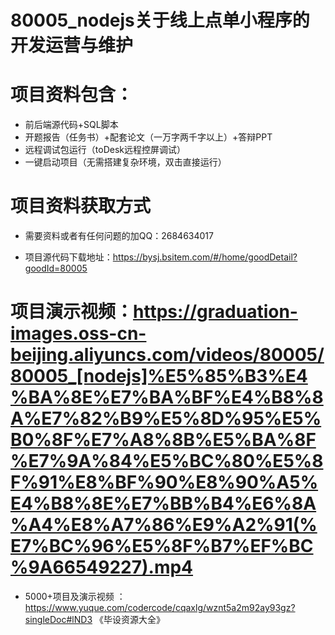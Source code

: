 #   80005_nodejs关于线上点单小程序的开发运营与维护

#   项目资料包含：
*    前后端源代码+SQL脚本
*    开题报告（任务书）+配套论文（一万字两千字以上）+答辩PPT
*   远程调试包运行（toDesk远程控屏调试）
*   一键启动项目（无需搭建复杂环境，双击直接运行）


#   项目资料获取方式
*   需要资料或者有任何问题的加QQ：2684634017

*   项目源代码下载地址：https://bysj.bsitem.com/#/home/goodDetail?goodId=80005

#  项目演示视频：https://graduation-images.oss-cn-beijing.aliyuncs.com/videos/80005/80005_[nodejs]%E5%85%B3%E4%BA%8E%E7%BA%BF%E4%B8%8A%E7%82%B9%E5%8D%95%E5%B0%8F%E7%A8%8B%E5%BA%8F%E7%9A%84%E5%BC%80%E5%8F%91%E8%BF%90%E8%90%A5%E4%B8%8E%E7%BB%B4%E6%8A%A4%E8%A7%86%E9%A2%91(%E7%BC%96%E5%8F%B7%EF%BC%9A66549227).mp4

*  5000+项目及演示视频 ：https://www.yuque.com/codercode/cqaxlg/wznt5a2m92ay93gz?singleDoc#lND3 《毕设资源大全》
